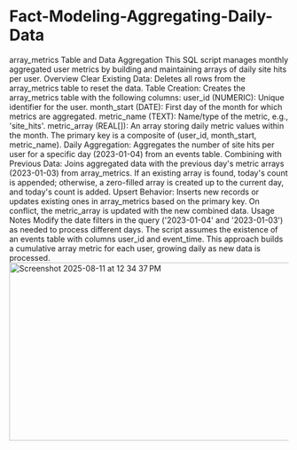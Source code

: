 # Fact-Modeling-Aggregating-Daily-Data
array_metrics Table and Data Aggregation
This SQL script manages monthly aggregated user metrics by building and maintaining arrays of daily site hits per user.
Overview
Clear Existing Data:
Deletes all rows from the array_metrics table to reset the data.
Table Creation:
Creates the array_metrics table with the following columns:
user_id (NUMERIC): Unique identifier for the user.
month_start (DATE): First day of the month for which metrics are aggregated.
metric_name (TEXT): Name/type of the metric, e.g., 'site_hits'.
metric_array (REAL[]): An array storing daily metric values within the month.
The primary key is a composite of (user_id, month_start, metric_name).
Daily Aggregation:
Aggregates the number of site hits per user for a specific day (2023-01-04) from an events table.
Combining with Previous Data:
Joins aggregated data with the previous day's metric arrays (2023-01-03) from array_metrics.
If an existing array is found, today's count is appended; otherwise, a zero-filled array is created up to the current day, and today's count is added.
Upsert Behavior:
Inserts new records or updates existing ones in array_metrics based on the primary key.
On conflict, the metric_array is updated with the new combined data.
Usage Notes
Modify the date filters in the query ('2023-01-04' and '2023-01-03') as needed to process different days.
The script assumes the existence of an events table with columns user_id and event_time.
This approach builds a cumulative array metric for each user, growing daily as new data is processed.
<img width="566" height="321" alt="Screenshot 2025-08-11 at 12 34 37 PM" src="https://github.com/user-attachments/assets/6355b951-e417-4457-a733-195ec19808ac" />
